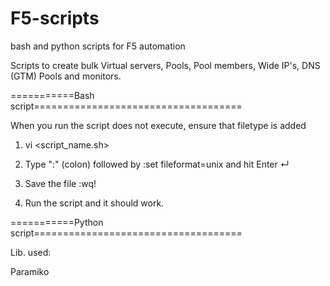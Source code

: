 # F5-scripts
bash and python scripts for F5 automation

Scripts to create bulk Virtual servers, Pools, Pool members, Wide IP's, DNS (GTM) Pools and monitors.

===========Bash script====================================

When you run the script does not execute, ensure that filetype is added


1. vi <script_name.sh>

2. Type ":" (colon) followed by    :set fileformat=unix  and hit Enter ↵

4. Save the file  :wq!

5. Run the script and it should work. 
                
===========Python script====================================

Lib. used:

Paramiko
